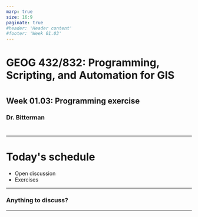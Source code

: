 ```yaml
---
marp: true
size: 16:9 
paginate: true
#header: 'Header content'
#footer: 'Week 01.03'
---
```


# GEOG 432/832: Programming, Scripting, and Automation for GIS

#

## Week 01.03: Programming exercise

### Dr. Bitterman

#

---

# Today's schedule

- Open discussion
- Exercises

---

### Anything to discuss?

---
